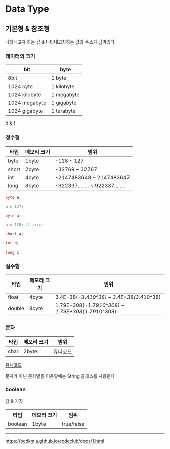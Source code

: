 # Data Type 



## 기본형 & 참조형

나타내고자 하는 값 & 나타내고자하는 값의 주소가 담겨있다





### 데이터의 크기



| bit           | byte       |
| ------------- | ---------- |
| 8bit          | 1 byte     |
| 1024 byte     | 1 kilobyte |
| 1024 kilobyte | 1 megabyte |
| 1024 megabyte | 1 gigabyte |
| 1024 gigabyte | 1 terabyte |

0 & 1 





### 정수형



| 타입  | 메모리 크기 | 범위                             |
| ----- | ----------- | -------------------------------- |
| byte  | 1byte       | -128 ~ 127                       |
| short | 2byte       | -32769 ~ 32767                   |
| int   | 4byte       | -2147483648 ~ 2147483647         |
| long  | 8byte       | -922337........ ~ 922337........ |





```java
byte a;

a = 127;
```



```java
byte a;

a = 128; // error
```



```java
short a;

int b;

long c;
```



### 실수형



| 타입   | 메모리 크기 | 범위                                             |
| ------ | ----------- | ------------------------------------------------ |
| float  | 4byte       | 3.4E-38(-3.4*10^38) ~ 3.4E+38(3.4*10^38)         |
| double | 8byte       | 1.79E-308(-1.79*10^308) ~ 1.79E+308(1.79*10^308) |



### 문자

| 타입 | 메모리 크기 | 범위     |
| ---- | ----------- | -------- |
| char | 2byte       | 유니코드 |

[유니코드](https://ko.wikipedia.org/wiki/유니코드_0000~0FFF)



문자가 아닌 문자열을 이용할때는 String 클래스를 사용한다



### boolean

참 & 거짓

| 타입    | 메모리 크기 | 범위       |
| ------- | ----------- | ---------- |
| boolean | 1byte       | true/false |



------

https://bcdkmla.github.io/codeclub/docs/1.html